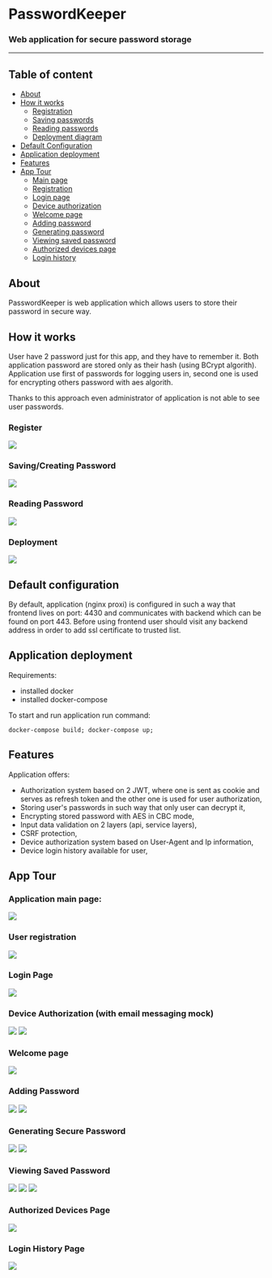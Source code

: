 # PasswordKeeper

### Web application for secure password storage

---

## Table of content

- [About](#about)
- [How it works](#how-it-works)
  - [Registration](#register)
  - [Saving passwords](#savingcreating-password)
  - [Reading passwords](#reading-password)
  - [Deployment diagram](#deployment)
- [Default Configuration](#default-configuration)
- [Application deployment](#application-deployment)
- [Features](#features)
- [App Tour](#app-tour)
  - [Main page](#application-main-page)
  - [Registration](#user-registration)
  - [Login page](#login-page)
  - [Device authorization](#device-authorization-with-email-messaging-mock)
  - [Welcome page](#welcome-page)
  - [Adding password](#adding-password)
  - [Generating password](#generating-secure-password)
  - [Viewing saved password](#viewing-saved-password)
  - [Authorized devices page](#authorized-devices-page)
  - [Login history](#login-history-page)

## About

PasswordKeeper is web application which allows users to store their password in secure way.

## How it works

User have 2 password just for this app, and they have to remember it. Both application password are stored only as their
hash (using BCrypt algorith). Application use first of passwords for logging users in, second one is used for encrypting
others password with aes algorith.

Thanks to this approach even administrator of application is not able to see user passwords.

### Register

![](readme/HowItWorks1_Register.png)

### Saving/Creating Password

![](readme/HowItWorks2_SavingCreatingPassw.png)

### Reading Password

![](readme/HowItWorks3_ReadingPassw.png)

### Deployment

![](readme/HowItWorks4_Deploymend.png)

## Default configuration

By default, application (nginx proxi) is configured in such a way that frontend lives on port: 4430 and communicates
with backend which can be found on port 443. Before using frontend user should visit any backend address in order to add
ssl certificate to trusted list.

## Application deployment

Requirements:

- installed docker
- installed docker-compose

To start and run application run command:

```shell
docker-compose build; docker-compose up;
```

## Features

Application offers:

- Authorization system based on 2 JWT, where one is sent as cookie and serves as refresh token and the other one is used
  for user authorization,
- Storing user's passwords in such way that only user can decrypt it,
- Encrypting stored password with AES in CBC mode,
- Input data validation on 2 layers (api, service layers),
- CSRF protection,
- Device authorization system based on User-Agent and Ip information,
- Device login history available for user,

## App Tour

### Application main page:

![](readme/Tour1_MainPage.png)

### User registration

![](readme/Tour2_UserRegiter.png)

### Login Page

![](readme/Tour3_Login.png)

### Device Authorization (with email messaging mock)

![](readme/Tour4_1_DeviceAuthorization.png)
![](readme/Tour4_2_DeviceAuthMsg.png)

### Welcome page

![](readme/Tour5_WellcomePage.png)

### Adding Password

![](readme/Tour6_1_AddingPassword.png)
![](readme/Tour6_2_AddedPassword.png)

### Generating Secure Password

![](readme/Tour7_1_GeneratingPassword.png)
![](readme/Tour7_2_GeneratedPassword.png)

### Viewing Saved Password

![](readme/Tour8_1_ViewingSavePassword.png)
![](readme/Tour8_2_SavedPasswordView.png)
![](readme/Tour8_3_GeneratedPasswordView.png)

### Authorized Devices Page

![](readme/Tour9_AuthorizedDevicesList.png)

### Login History Page

![](readme/Tour10_LoginHistory.png)






